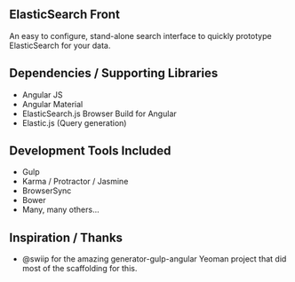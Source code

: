 ## ElasticSearch Front
An easy to configure, stand-alone search interface to quickly prototype ElasticSearch for your data.

## Dependencies / Supporting Libraries
* Angular JS
* Angular Material
* ElasticSearch.js Browser Build for Angular
* Elastic.js (Query generation)

## Development Tools Included
* Gulp
* Karma / Protractor / Jasmine
* BrowserSync
* Bower
* Many, many others...

## Inspiration / Thanks
* @swiip for the amazing generator-gulp-angular Yeoman project that did most of the scaffolding for this.


